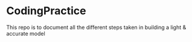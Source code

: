 # CodingPractice
This repo is to document all the different steps taken in building a light &amp; accurate model
